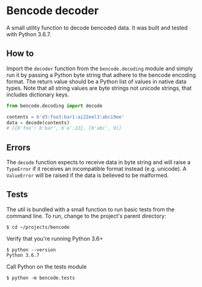 # Bencode decoder

A small utility function to decode bencoded data. It was built and tested with Python 3.6.7.

## How to

Import the `decoder` function from the `bencode.decoding` module and simply run it by passing a Python byte string that adhere to the bencode encoding format. The return value should be a Python list of values in native data types. Note that all string values are byte strings not unicode strings, that includes dictionary keys.

```python
from bencode.decoding import decode

contents = b'd3:foo3:bar1:ai22eel3:abci9ee'
data = decode(contents)
# [{b'foo': b'bar', b'a':22}, [b'abc', 9]]
```

## Errors

The `decode` function expects to receive data in byte string and will raise a `TypeError` if it receives an incompatible format instead (e.g. unicode).
A `ValueError` will be raised if the data is believed to be malformed.

## Tests

The util is bundled with a small function to run basic tests from the command line. To run, change to the project's parent directory:

    $ cd ~/projects/bencode

Verify that you're running Python 3.6+

    $ python --version
    Python 3.6.7

Call Python on the tests module 

    $ python -m bencode.tests
